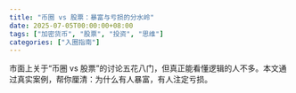 ```yaml
---
title: "币圈 vs 股票：暴富与亏损的分水岭"
date: 2025-07-05T00:00:00+08:00
tags: ["加密货币", "股票", "投资", "思维"]
categories: ["入圈指南"]
---
```


市面上关于“币圈 vs 股票”的讨论五花八门，但真正能看懂逻辑的人不多。本文通过真实案例，帮你厘清：为什么有人暴富，有人注定亏损。
